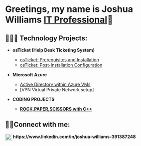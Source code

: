 ### 
<h1>Greetings, my name is Joshua Williams <a href="https://linkedin.com/in/JRWILLIAMS431">IT Professional</a>🦾</h1>

<h2>👨🏿‍💻 Technology Projects:</h2>

- <b>osTicket (Help Desk Ticketing System)</b>
  - [osTicket: Prerequisites and Installation](https://github.com/JRWILLIAMS431/osticket-prereqs)
  - [osTicket: Post-Installation Configuration](https://github.com/JRWILLIAMS431/post-install-config)
 
- <b>Microsoft Azure</b>
  - [Active Directory within Azure VMs](https://github.com/JRWILLIAMS431/ActiveDirectorylab/tree/main)
  - [VPN Virtual Private Network setup]
- <b>CODING PROJECTS
  - [ROCK,PAPER,SCISSORS with C++](https://github.com/JRWILLIAMS431/ROCK-PAPER-SCISSORS)
<h2>🤳🏾Connect with me:</h2>
<img align="left" alt="Josh | LinkedIn" width="22px" src="https://cdn.jsdelivr.net/npm/simple-icons@v3/icons/linkedin.svg" /> https://www.linkedin.com/in/joshua-williams-391387248




